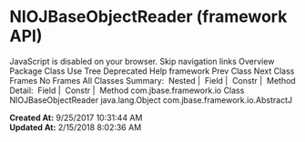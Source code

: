 # NIOJBaseObjectReader (framework   API)

JavaScript is disabled on your browser. Skip navigation links Overview Package Class Use Tree Deprecated Help framework Prev Class Next Class Frames No Frames All Classes Summary:  Nested |  Field |  Constr |  Method Detail:  Field |  Constr |  Method com.jbase.framework.io Class NIOJBaseObjectReader java.lang.Object com.jbase.framework.io.AbstractJ  

**Created At:** 9/25/2017 10:31:44 AM  
**Updated At:** 2/15/2018 8:02:36 AM  

